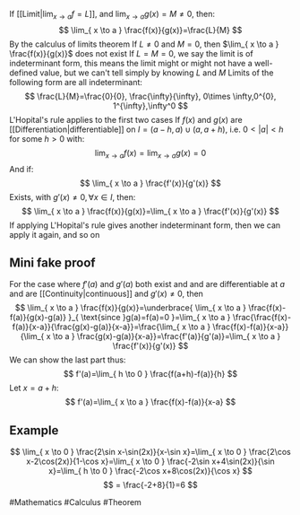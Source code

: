 If [[Limit|$\lim_{ x \to a }f=L$]], and $\lim_{ x \to a }g(x)=M\neq 0$, then:
$$
\lim_{ x \to a } \frac{f(x)}{g(x)}=\frac{L}{M}
$$
By the calculus of limits theorem
If $L\neq 0$ and $M=0$, then $\lim_{ x \to a } \frac{f(x)}{g(x)}$ does not exist
If $L=M=0$, we say the limit is of indeterminant form, this means the limit might or might not have a well-defined value, but we can't tell simply by knowing $L$ and $M$
Limits of the following form are all indeterminant:
$$
\frac{L}{M}=\frac{0}{0}, \frac{\infty}{\infty}, 0\times \infty,0^{0}, 1^{\infty},\infty^0
$$
L'Hopital's rule applies to the first two cases
If $f(x)$ and $g(x)$ are [[Differentiation|differentiable]] on $I=(a-h,a)\cup(a,a+h)$, i.e. $0<|a|<h$ for some $h>0$ with:
$$
\lim_{ x \to a } f(x)=\lim_{ x \to a } g(x)=0
$$
And if:
$$
\lim_{ x \to a } \frac{f'(x)}{g'(x)}
$$
Exists, with $g'(x)\neq 0,\forall x\in I$, then:
$$
\lim_{ x \to a }  \frac{f(x)}{g(x)}=\lim_{ x \to a } \frac{f'(x)}{g'(x)}
$$
If applying L'Hopital's rule gives another indeterminant form, then we can apply it again, and so on 
## Mini fake proof
For the case where $f'(a)$ and $g'(a)$ both exist and and are differentiable at $a$ and are [[Continuity|continuous]] and $g'(x)\neq 0$, then
$$
\lim_{ x \to a } \frac{f(x)}{g(x)}=\underbrace{ \lim_{ x \to a } \frac{f(x)-f(a)}{g(x)-g(a)} }_{ \text{since }g(a)=f(a)=0 }=\lim_{ x \to a } \frac{\frac{f(x)-f(a)}{x-a}}{\frac{g(x)-g(a)}{x-a}}=\frac{\lim_{ x \to a } \frac{f(x)-f(a)}{x-a}}{\lim_{ x \to a } \frac{g(x)-g(a)}{x-a}}=\frac{f'(a)}{g'(a)}=\lim_{ x \to a } \frac{f'(x)}{g'(x)}
$$
We can show the last part thus:
$$
f'(a)=\lim_{ h \to 0 } \frac{f(a+h)-f(a)}{h}
$$
Let $x=a+h$:
$$
f'(a)=\lim_{ x \to a } \frac{f(x)-f(a)}{x-a}
$$
## Example
$$
\lim_{ x \to 0 } \frac{2\sin x-\sin(2x)}{x-\sin x}=\lim_{ x \to 0 } \frac{2\cos x-2\cos(2x)}{1-\cos x}=\lim_{ x \to 0 }  \frac{-2\sin x+4\sin(2x)}{\sin x}=\lim_{ h \to 0 } \frac{-2\cos x+8\cos(2x)}{\cos x}
$$
$$
= \frac{-2+8}{1}=6 
$$

#Mathematics #Calculus #Theorem 